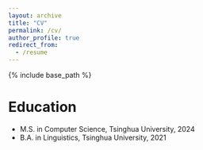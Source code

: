 ```yaml
---
layout: archive
title: "CV"
permalink: /cv/
author_profile: true
redirect_from:
  - /resume
---
```


{% include base_path %}

Education
======
* M.S. in Computer Science, Tsinghua University, 2024
* B.A. in Linguistics, Tsinghua University, 2021
